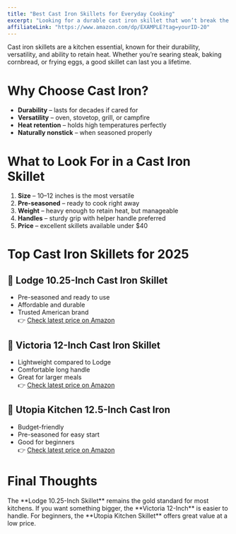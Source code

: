 ```yaml
---
title: "Best Cast Iron Skillets for Everyday Cooking"
excerpt: "Looking for a durable cast iron skillet that won’t break the bank? Here are the top budget-friendly skillets for 2025."
affiliateLink: "https://www.amazon.com/dp/EXAMPLE?tag=yourID-20"
---
```


Cast iron skillets are a kitchen essential, known for their durability, versatility, and ability to retain heat. Whether you’re searing steak, baking cornbread, or frying eggs, a good skillet can last you a lifetime.

<div class="gap-section"></div>

<h1 className="segment">Why Choose Cast Iron?</h1>

- **Durability** – lasts for decades if cared for  
- **Versatility** – oven, stovetop, grill, or campfire  
- **Heat retention** – holds high temperatures perfectly  
- **Naturally nonstick** – when seasoned properly  

<div class="gap-section"></div>

<h1 className="segment">What to Look For in a Cast Iron Skillet</h1>

1. **Size** – 10–12 inches is the most versatile  
2. **Pre-seasoned** – ready to cook right away  
3. **Weight** – heavy enough to retain heat, but manageable  
4. **Handles** – sturdy grip with helper handle preferred  
5. **Price** – excellent skillets available under $40  

<div class="gap-section"></div>

<h1 className="segment">Top Cast Iron Skillets for 2025</h1>

<h2 className="second-segment">🥇 Lodge 10.25-Inch Cast Iron Skillet</h2>

- Pre-seasoned and ready to use  
- Affordable and durable  
- Trusted American brand  
👉 [Check latest price on Amazon](https://www.amazon.com/dp/EXAMPLE?tag=yourID-20)

<div class="gap-section"></div>

<h2 className="second-segment">🥈 Victoria 12-Inch Cast Iron Skillet</h2>

- Lightweight compared to Lodge  
- Comfortable long handle  
- Great for larger meals  
👉 [Check latest price on Amazon](https://www.amazon.com/dp/EXAMPLE?tag=yourID-20)

<div class="gap-section"></div>

<h2 className="second-segment">🥉 Utopia Kitchen 12.5-Inch Cast Iron</h2>

- Budget-friendly  
- Pre-seasoned for easy start  
- Good for beginners  
👉 [Check latest price on Amazon](https://www.amazon.com/dp/EXAMPLE?tag=yourID-20)

<div class="gap-section"></div>

<h1 className="segment">Final Thoughts</h1>
The **Lodge 10.25-Inch Skillet** remains the gold standard for most kitchens. If you want something bigger, the **Victoria 12-Inch** is easier to handle. For beginners, the **Utopia Kitchen Skillet** offers great value at a low price.
